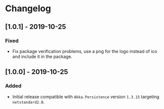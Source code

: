 <!--

All notable changes to this project will be documented in this file.

The format is based on [Keep a Changelog](https://keepachangelog.com/en/1.0.0/), and this project adheres to [Semantic Versioning](https://semver.org/spec/v2.0.0.html).

Lines should be no longer than 180 characters.
Change log entries should be formulated in the imperative present tense.

-->

# Changelog

## [1.0.1] - 2019-10-25

### Fixed

* Fix package verification problems, use a png for the logo instead of ico and include it in the package.

## [1.0.0] - 2019-10-25 

### Added

* Initial release compatible with `Akka.Persistence` version `1.3.15` targeting `netstandard2.0`.

